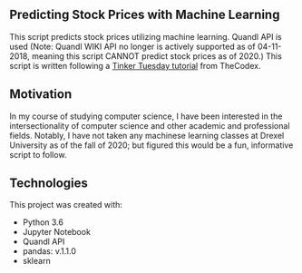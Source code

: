 ## Predicting Stock Prices with Machine Learning

This script predicts stock prices utilizing machine learning. Quandl API is used (Note: Quandl WIKI API no longer is actively supported as of 04-11-2018, meaning this script CANNOT predict stock prices as of 2020.) This script is written following a [Tinker Tuesday tutorial](https://thecodex.me/projects/predicting-stock-prices-with-machine-learning/0/lecture/446959674) from TheCodex.


## Motivation 
In my course of studying computer science, I have been interested in the intersectionality of computer science and other academic and professional fields. Notably, I have not taken any  machinese learning classes at Drexel University as of the fall of 2020; but figured this would be a fun, informative script to follow.

## Technologies
This project was created with:
* Python 3.6
* Jupyter Notebook
* Quandl API
* pandas: v.1.1.0
* sklearn
